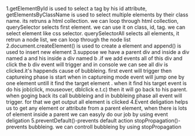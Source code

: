 1.getElementById is used to select a tag by his id attribute,
  getElementsByClassName is used to select multiple elements by their class name. its retruns a html collection. we can loop through html collection,
  querySelector selects first element. we can use it on class, id, tag. we can select element like css selector. 
  querySelectorAll selects all elements, it retrun a node list, we can loop through the node list
2.document.createElement() is used to create a element and append() is used to insert new element
3.suppose we have a parent div and inside a  div named a and  his inside a div named b .if we add events all of this div and click the b div event will trigger and in console we can see all div is clicked.it's happends cause of bubbleing. first event will trigger then captureing phase is start when in captureing mode event will jump one by one element untill it find the target element . when it find his target event is do his job(click, mouseover, dblclick e.t.c) then it will go back to his parent. when goging back its call bubbleing and in bubbleing phase all event will trigger. for that we get output all element is clicked
4.Event deligation helps us to get any element or attribute from a parent element, when there is lots of element inside a parent we can easyly do our job by using event deligation
5.preventDefault()-prevents default action
  stopPropagation()-prevents bubbleing. we can controll bubbleing by using stopPropagation

